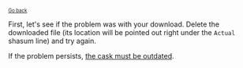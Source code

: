 <sup><sub>[Go back](a_cask_fails_to_install.md#checksum-does-not-match-error)</sup></sub>

First, let's see if the problem was with your download. Delete the downloaded file (its location will be pointed out right under the `Actual` shasum line) and try again.

If the problem persists, [the cask must be outdated](checksum_does_not_match_error_fix_outdated.md).
